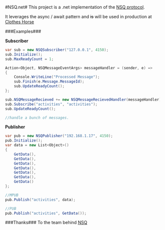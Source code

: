 #NSQ.net#
This project is a .net implementation of the [NSQ protocol](https://github.com/bitly/nsq/blob/master/docs/protocol.md).

It leverages the async / await pattern and ~~is~~ will be used in production at [Clothes Horse](https://www.clotheshor.se)

###Examples###

**Subscriber**
```C#
var sub = new NSQSubscriber("127.0.0.1", 4150);
sub.Initialize();
sub.MaxReadyCount = 1;

Action<Object, NSQMessageEventArgs> messageHandler = (sender, e) =>
{
    Console.WriteLine("Processed Message");
    sub.Finish(e.Message.MessageId);
    sub.UpdateReadyCount();
};

sub.NSQMessageRecieved += new NSQMessageRecievedHandler(messageHandler);
sub.Subscribe("activities", "activities");
sub.UpdateReadyCount();

//handle a bunch of messages.
```

**Publisher**
```C#
var pub = new NSQPublisher("192.168.1.17", 4150);
pub.Initialize();
var data = new List<Object>()
{   
    GetData(),
    GetData(),
    GetData(),
    GetData(),
    GetData(),
    GetData(),
    GetData()
};

//MPUB
pub.Publish("activities", data);

//PUB
pub.Publish("activities", GetData());
```

###Thanks###
To the team behind [NSQ](https://github.com/bitly/nsq)
